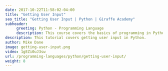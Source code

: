 ```yaml
---
date: 2017-10-22T11:58:02-04:00
title: "Getting User Input"
seo_title: "Getting User Input | Python | Giraffe Academy"
subheader:
     greeting: Python - Programming Language
     description: This course covers the basics of programming in Python. Work your way through the videos and we'll teach you everything you need to know to start your programming journey!
description: This tutorial covers getting user input in Python.
author: Mike Dane
image: getting-user-input.png
video: 1gEZi0uJ3sw
url: /programming-languages/python/getting-user-input/
weight: 8
---
```

